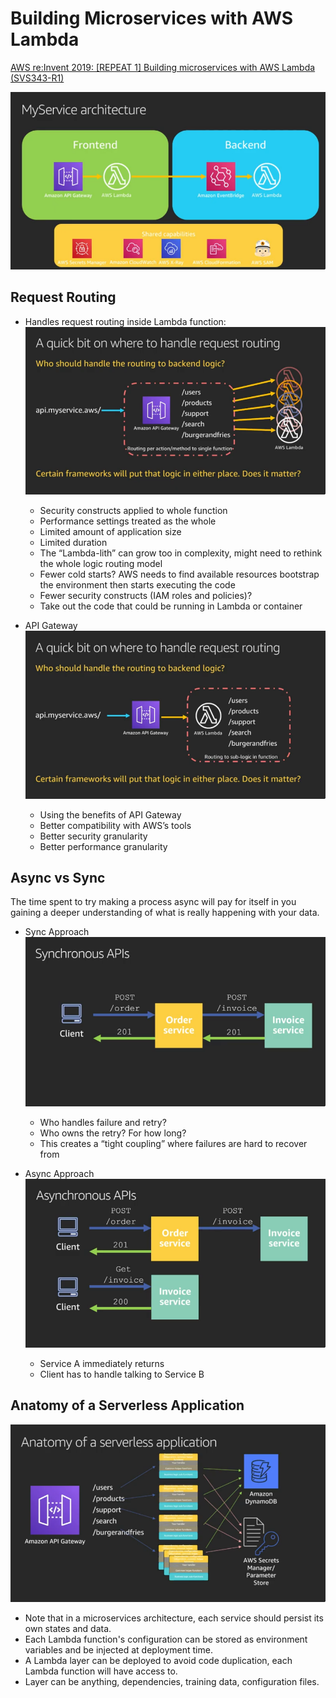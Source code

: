 # Building Microservices with AWS Lambda

[AWS re:Invent 2019: [REPEAT 1] Building microservices with AWS Lambda (SVS343-R1)](https://www.youtube.com/watch?v=TOn0xhev0Uk)

![](assets/2021-07-18-16-10-21.png)

## Request Routing

* Handles request routing inside Lambda function:
![](assets/2021-07-18-15-54-47.png)
   * Security constructs applied to whole function
   * Performance settings treated as the whole
   * Limited amount of application size
   * Limited duration
   * The “Lambda-lith” can grow too in complexity, might need to rethink the whole logic routing model
   * Fewer cold starts? AWS needs to find available resources bootstrap the environment then starts executing the code
   * Fewer security constructs (IAM roles and policies)?
   * Take out the code that could be running in Lambda or container

* API Gateway
![](assets/2021-07-18-15-55-38.png)
   * Using the benefits of API Gateway
   * Better compatibility with AWS’s tools
   * Better security granularity
   * Better performance granularity

## Async vs Sync
The time spent to try making a process async will pay for itself in you gaining a deeper understanding of what is really happening with your data.

* Sync Approach
![](assets/2021-07-18-15-57-38.png)
    * Who handles failure and retry?
    * Who owns the retry? For how long?
    * This creates a “tight coupling” where failures are hard to recover from

* Async Approach
![](assets/2021-07-18-15-58-36.png)
    * Service A immediately returns
    * Client has to handle talking to Service B

## Anatomy of a Serverless Application
![](assets/2021-07-18-16-03-43.png)

* Note that in a microservices architecture, each service should persist its own states and data.
* Each Lambda function's configuration can be stored as environment variables and be injected at deployment time.
* A Lambda layer can be deployed to avoid code duplication, each Lambda function will have access to.
* Layer can be anything, dependencies, training data, configuration files.